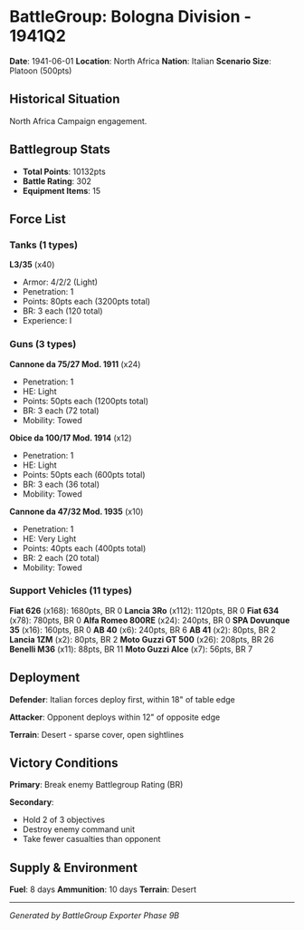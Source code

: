 # BattleGroup: Bologna Division - 1941Q2

**Date**: 1941-06-01
**Location**: North Africa
**Nation**: Italian
**Scenario Size**: Platoon (500pts)

## Historical Situation

North Africa Campaign engagement.

## Battlegroup Stats

- **Total Points**: 10132pts
- **Battle Rating**: 302
- **Equipment Items**: 15

## Force List

### Tanks (1 types)

**L3/35** (x40)
- Armor: 4/2/2 (Light)
- Penetration: 1
- Points: 80pts each (3200pts total)
- BR: 3 each (120 total)
- Experience: I

### Guns (3 types)

**Cannone da 75/27 Mod. 1911** (x24)
- Penetration: 1
- HE: Light
- Points: 50pts each (1200pts total)
- BR: 3 each (72 total)
- Mobility: Towed

**Obice da 100/17 Mod. 1914** (x12)
- Penetration: 1
- HE: Light
- Points: 50pts each (600pts total)
- BR: 3 each (36 total)
- Mobility: Towed

**Cannone da 47/32 Mod. 1935** (x10)
- Penetration: 1
- HE: Very Light
- Points: 40pts each (400pts total)
- BR: 2 each (20 total)
- Mobility: Towed

### Support Vehicles (11 types)

**Fiat 626** (x168): 1680pts, BR 0
**Lancia 3Ro** (x112): 1120pts, BR 0
**Fiat 634** (x78): 780pts, BR 0
**Alfa Romeo 800RE** (x24): 240pts, BR 0
**SPA Dovunque 35** (x16): 160pts, BR 0
**AB 40** (x6): 240pts, BR 6
**AB 41** (x2): 80pts, BR 2
**Lancia 1ZM** (x2): 80pts, BR 2
**Moto Guzzi GT 500** (x26): 208pts, BR 26
**Benelli M36** (x11): 88pts, BR 11
**Moto Guzzi Alce** (x7): 56pts, BR 7

## Deployment

**Defender**: Italian forces deploy first, within 18" of table edge

**Attacker**: Opponent deploys within 12" of opposite edge

**Terrain**: Desert - sparse cover, open sightlines

## Victory Conditions

**Primary**: Break enemy Battlegroup Rating (BR)

**Secondary**:
- Hold 2 of 3 objectives
- Destroy enemy command unit
- Take fewer casualties than opponent

## Supply & Environment

**Fuel**: 8 days
**Ammunition**: 10 days
**Terrain**: Desert

---

*Generated by BattleGroup Exporter Phase 9B*
